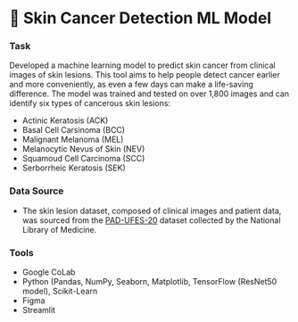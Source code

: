 # 🦠 Skin Cancer Detection ML Model

### Task
Developed a machine learning model to predict skin cancer from clinical images of skin lesions. This tool aims to help people detect cancer earlier and more conveniently, as even a few days can make a life-saving difference. The model was trained and tested on over 1,800 images and can identify six types of cancerous skin lesions:
- Actinic Keratosis (ACK)
- Basal Cell Carsinoma (BCC)
- Malignant Melanoma (MEL)
- Melanocytic Nevus of Skin (NEV)
- Squamoud Cell Carcinoma (SCC)
- Serborrheic Keratosis (SEK)

### Data Source
- The skin lesion dataset, composed of clinical images and patient data, was sourced from the [PAD-UFES-20](https://www.ncbi.nlm.nih.gov/pmc/articles/PMC7479321/) dataset collected by the National Library of Medicine.

### Tools
- Google CoLab
- Python (Pandas, NumPy, Seaborn, Matplotlib, TensorFlow (ResNet50 model), Scikit-Learn
- Figma
- Streamlit 
